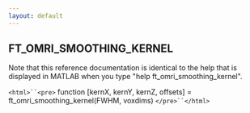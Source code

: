 ```yaml
---
layout: default
---
```


##  FT_OMRI_SMOOTHING_KERNEL

Note that this reference documentation is identical to the help that is displayed in MATLAB when you type "help ft_omri_smoothing_kernel".

`<html>``<pre>`
    function [kernX, kernY, kernZ, offsets] = ft_omri_smoothing_kernel(FWHM, voxdims)
`</pre>``</html>`

